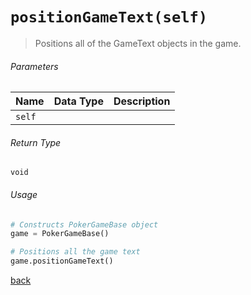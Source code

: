 <!-- Method Name -->

# <code>positionGameText(self)</code>

<!-- Method Description -->
> Positions all of the GameText objects in the game.

<!-- Parameters -->
###### Parameters
| Name   | Data Type | Description |
| ------ | --------- | ----------- |
| `self` |           |             |


<!-- Return Type -->
###### Return Type
`void`

<!-- Method Example -->
###### Usage
```python
# Constructs PokerGameBase object
game = PokerGameBase()

# Positions all the game text
game.positionGameText()
```
<!-- Back to className.md -->
<!-- The path in this link will be the one that is used for the component -->
[back](../PokerGameBase.md)